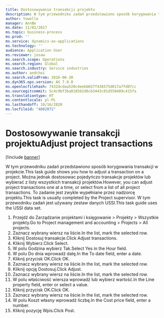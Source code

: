 ```yaml
---
title: Dostosowywanie transakcji projektu
description: W tym przewodniku zadań przedstawiono sposób korygowania transakcji w projekcie.
author: Yowelle
manager: AnnBe
ms.date: 11/01/2017
ms.topic: business-process
ms.prod: ''
ms.service: dynamics-ax-applications
ms.technology: ''
audience: Application User
ms.reviewer: josaw
ms.search.scope: Operations
ms.search.region: Global
ms.search.industry: Service industries
ms.author: andchoi
ms.search.validFrom: 2016-06-30
ms.dyn365.ops.version: AX 7.0.0
ms.openlocfilehash: 7432dcdaa520c4eebb657f436575d017a7fd07cc
ms.sourcegitcommit: 5c4c9bf3ba018562d6cb3443c01d550489c415fa
ms.translationtype: HT
ms.contentlocale: pl-PL
ms.lasthandoff: 10/16/2020
ms.locfileid: "4082072"
---
```

# <a name="adjust-project-transactions"></a><span data-ttu-id="ab676-103">Dostosowywanie transakcji projektu</span><span class="sxs-lookup"><span data-stu-id="ab676-103">Adjust project transactions</span></span>

[!include [banner](../../includes/banner.md)]

<span data-ttu-id="ab676-104">W tym przewodniku zadań przedstawiono sposób korygowania transakcji w projekcie.</span><span class="sxs-lookup"><span data-stu-id="ab676-104">This task guide shows you how to adjust a transaction on a project.</span></span> <span data-ttu-id="ab676-105">Można jednak dostosowac pojedyńczo transakcje projektów lub wybierać z listy wszystkich transakcji projektów.</span><span class="sxs-lookup"><span data-stu-id="ab676-105">However, you can adjust project transactions one at a time, or select from a list of all project transactions.</span></span> <span data-ttu-id="ab676-106">To zadanie jest zwykle wypełniane przez nadzorcę projektu.</span><span class="sxs-lookup"><span data-stu-id="ab676-106">This task is usually completed by the Project supervisor.</span></span> <span data-ttu-id="ab676-107">W tym przewodniku zadań jest używany zestaw danych USSI.</span><span class="sxs-lookup"><span data-stu-id="ab676-107">This task guide uses the USSI data set.</span></span>

1. <span data-ttu-id="ab676-108">Przejdź do Zarządzanie projektami i księgowanie > Projekty > Wszystkie projekty.</span><span class="sxs-lookup"><span data-stu-id="ab676-108">Go to Project management and accounting > Projects > All projects.</span></span> 
2. <span data-ttu-id="ab676-109">Zaznacz wybrany wiersz na liście.</span><span class="sxs-lookup"><span data-stu-id="ab676-109">In the list, mark the selected row.</span></span> 
3. <span data-ttu-id="ab676-110">Kliknij Dostosuj transakcje.</span><span class="sxs-lookup"><span data-stu-id="ab676-110">Click Adjust transactions.</span></span> 
4. <span data-ttu-id="ab676-111">Kliknij Wybierz.</span><span class="sxs-lookup"><span data-stu-id="ab676-111">Click Select.</span></span> 
5. <span data-ttu-id="ab676-112">W polu Godzina wybierz Tak.</span><span class="sxs-lookup"><span data-stu-id="ab676-112">Select Yes in the Hour field.</span></span> 
6. <span data-ttu-id="ab676-113">W polu Do dnia wprowadź datę.</span><span class="sxs-lookup"><span data-stu-id="ab676-113">In the To date field, enter a date.</span></span> 
7. <span data-ttu-id="ab676-114">Kliknij przycisk OK.</span><span class="sxs-lookup"><span data-stu-id="ab676-114">Click OK.</span></span> 
8. <span data-ttu-id="ab676-115">Zaznacz wybrany wiersz na liście.</span><span class="sxs-lookup"><span data-stu-id="ab676-115">In the list, mark the selected row.</span></span> 
9. <span data-ttu-id="ab676-116">Kliknij opcję Dostosuj.</span><span class="sxs-lookup"><span data-stu-id="ab676-116">Click Adjust.</span></span> 
10. <span data-ttu-id="ab676-117">Zaznacz wybrany wiersz na liście.</span><span class="sxs-lookup"><span data-stu-id="ab676-117">In the list, mark the selected row.</span></span> 
11. <span data-ttu-id="ab676-118">W polu właściwość wiersza wprowadź lub wybierz wartość.</span><span class="sxs-lookup"><span data-stu-id="ab676-118">In the Line property field, enter or select a value.</span></span> 
12. <span data-ttu-id="ab676-119">Kliknij przycisk OK.</span><span class="sxs-lookup"><span data-stu-id="ab676-119">Click OK.</span></span> 
13. <span data-ttu-id="ab676-120">Zaznacz wybrany wiersz na liście.</span><span class="sxs-lookup"><span data-stu-id="ab676-120">In the list, mark the selected row.</span></span> 
14. <span data-ttu-id="ab676-121">W polu Koszt własny wprowadź liczbę.</span><span class="sxs-lookup"><span data-stu-id="ab676-121">In the Cost price field, enter a number.</span></span> 
15. <span data-ttu-id="ab676-122">Kliknij pozycję Wpis.</span><span class="sxs-lookup"><span data-stu-id="ab676-122">Click Post.</span></span> 
